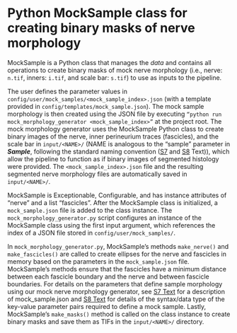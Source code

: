 # Python MockSample class for creating binary masks of nerve morphology
MockSample is a Python class that manages the *data* and contains all
operations to create binary masks of mock nerve morphology (i.e., nerve:
`n.tif`, inners: `i.tif`, and scale bar: `s.tif`) to use as inputs to the
pipeline.

The user defines the parameter values in
`config/user/mock_samples/<mock_sample_index>.json` (with a template
provided in `config/templates/mock_sample.json`). The mock sample
morphology is then created using the JSON file by executing `“python run
mock_morphology_generator <mock_sample_index>”` at the project
root. The mock morphology generator uses the MockSample Python class to
create binary images of the nerve, inner perineurium traces (fascicles),
and the scale bar in `input/<NAME>/` (NAME is analogous to the
“sample” parameter in ***Sample***, following the standard naming
convention ([S7](S7-JSON-configuration-files) and [S8](S8-JSON-file-parameter-guide) Text)), which allow the pipeline to function as if binary
images of segmented histology were provided. The
`<mock_sample_index>.json` file and the resulting segmented nerve
morphology files are automatically saved in `input/<NAME>/`.

MockSample is Exceptionable, Configurable, and has instance attributes
of “nerve” and a list “fascicles”. After the MockSample class is
initialized, a `mock_sample.json` file is added to the class instance.
The `mock_morphology_generator.py` script configures an instance of the
MockSample class using the first input argument, which references the
index of a JSON file stored in `config/user/mock_samples/`.

In `mock_morphology_generator.py`, MockSample’s methods `make_nerve()`
and `make_fascicles()` are called to create ellipses for the nerve and
fascicles in memory based on the parameters in the `mock_sample.json`
file. MockSample’s methods ensure that the fascicles have a minimum
distance between each fascicle boundary and the nerve and between
fascicle boundaries. For details on the parameters that define sample morphology using our mock nerve morphology generator, see [S7 Text](S7-JSON-configuration-files) for a description of mock_sample.json and [S8 Text](S8-JSON-file-parameter-guide) for details of the syntax/data type of the key-value parameter pairs required to define a mock sample. Lastly, MockSample’s `make_masks()` method is called
on the class instance to create binary masks and save them as TIFs in
the `input/<NAME>/` directory.
